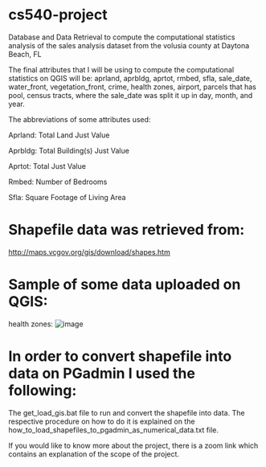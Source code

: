 # cs540-project
Database and Data Retrieval to compute the computational statistics analysis of the sales analysis dataset from the volusia county at Daytona Beach, FL

The final attributes that I will be using to compute the computational statistics on QGIS will be: aprland, aprbldg, aprtot, rmbed, sfla, sale_date, water_front, vegetation_front, crime, health zones, airport, parcels that has pool, census tracts, where the sale_date was split it up in day, month, and year.

The abbreviations of some attributes used:

Aprland: Total Land Just Value

Aprbldg: Total Building(s) Just Value

Aprtot: Total Just Value

Rmbed: Number of Bedrooms

Sfla: Square Footage of Living Area

# Shapefile data was retrieved from:
http://maps.vcgov.org/gis/download/shapes.htm

# Sample of some data uploaded on QGIS:

health zones:
![image](https://user-images.githubusercontent.com/82966526/117110721-9397f680-ad54-11eb-9c3d-932fc962835e.png)


# In order to convert shapefile into data on PGadmin I used the following:
The get_load_gis.bat file to run and convert the shapefile into data. The respective procedure on how to do it is explained on the how_to_load_shapefiles_to_pgadmin_as_numerical_data.txt file.

If you would like to know more about the project, there is a zoom link which contains an explanation of the scope of the project.

